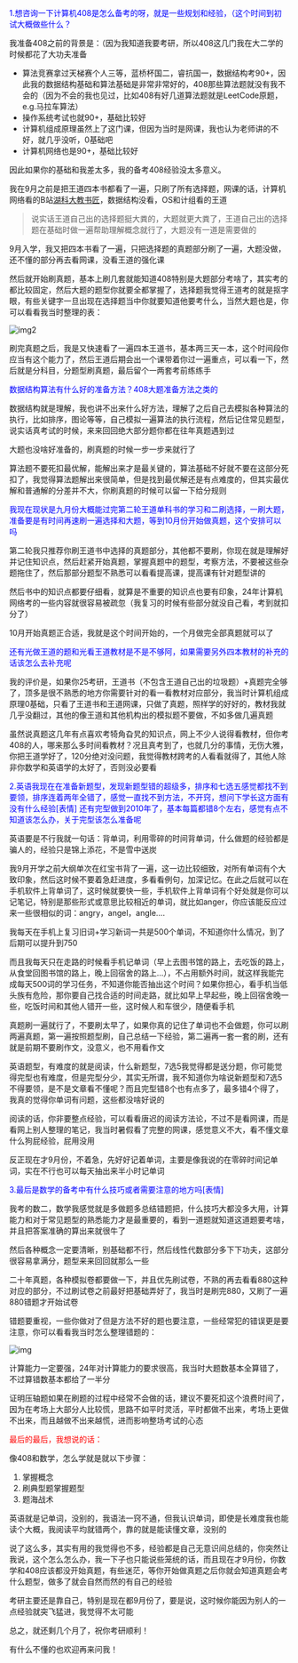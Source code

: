 <font color=blue>1.想咨询一下计算机408是怎么备考的呀，就是一些规划和经验，（这个时间到初试大概做些什么？</font>

我准备408之前的背景是：（因为我知道我要考研，所以408这几门我在大二学的时候都花了大功夫准备

* 算法竞赛拿过天梯赛个人三等，蓝桥杯国二，睿抗国一，数据结构考90+，因此我的数据结构基础和算法基础是非常非常好的，408那些算法题就没有我不会的（因为不会的我也见过，比如408有好几道算法题就是LeetCode原题，e.g.马拉车算法）
* 操作系统考试也就90+，基础比较好
* 计算机组成原理虽然上了这门课，但因为当时是网课，我也认为老师讲的不好，就几乎没听，0基础吧
* 计算机网络也是90+，基础比较好

因此如果你的基础和我差太多，我的备考408经验没太多意义。

我在9月之前是把王道四本书都看了一遍，只刷了所有选择题，网课的话，计算机网络看的B站[湖科大教书匠](https://space.bilibili.com/360996402/)，数据结构没看，OS和计组看的王道

> 说实话王道自己出的选择题挺大粪的，大题就更大粪了，王道自己出的选择题在基础时做一遍帮助理解概念就行了，大题没有一道是需要做的

9月入学，我又把四本书看了一遍，只把选择题的真题部分刷了一遍，大题没做，还不懂的部分再去看网课，没看王道的强化课

然后就开始刷真题，基本上刷几套就能知道408特别是大题部分考啥了，其实考的都比较固定，然后大题的题型你就要全都掌握了，选择题我觉得王道考的就是抠字眼，有些关键字一旦出现在选择题当中你就要知道他要考什么，当然大题也是，你可以看看我当时整理的表：

![img2](https://s3.bmp.ovh/imgs/2024/09/13/0711be715fdb2687.png)

刷完真题之后，我是又快速看了一遍四本王道书，基本两三天一本，这个时间段你应当有这个能力了，然后王道后期会出一个课带着你过一遍重点，可以看一下，然后就是分科目，分题型刷真题，最后留个一两套考前练练手



<font color=blue>数据结构算法有什么好的准备方法？408大题准备方法之类的</font>

数据结构就是理解，我也讲不出来什么好方法，理解了之后自己去模拟各种算法的执行，比如排序，图论等等，自己模拟一遍算法的执行流程，然后记住常见题型，说实话真考试的时候，来来回回绝大部分题你都在往年真题遇到过

大题也没啥好准备的，刷真题的时候一步一步来就行了

算法题不要死扣最优解，能解出来才是最关键的，算法基础不好就不要在这部分死扣了，我觉得算法题解出来很简单，但是找到最优解还是有点难度的，但其实最优解和普通解的分差并不大，你刷真题的时候可以留一下给分规则



<font color=blue>我现在现状是九月份大概能过完第二轮王道单科书的学习和二刷选择，一刷大题，准备要是有时间再速刷一遍选择和大题，等到10月份开始做真题，这个安排可以吗</font>

第二轮我只推荐你刷王道书中选择的真题部分，其他都不要刷，你现在就是理解好并记住知识点，然后赶紧开始真题，掌握真题中的题型，考察方法，不要被这些杂题拖住了，然后那部分题型不熟悉可以看看提高课，提高课有针对题型讲的

然后书中的知识点都要仔细看，就算是不重要的知识点也要有印象，24年计算机网络考的一些内容就很容易被疏忽（我复习的时候有些部分就没自己看，考到就扣分了）

10月开始真题正合适，我就是这个时间开始的，一个月做完全部真题就可以了

<font color=blue>还有光做王道的题和光看王道教材是不是不够阿，如果需要另外四本教材的补充的话该怎么去补充呢</font>

我的评价是，如果你25考研，王道书（不包含王道自己出的垃圾题）+真题完全够了，顶多是很不熟悉的地方你需要针对的看一看教材对应部分，我当时计算机组成原理0基础，只看了王道书和王道网课，只做了真题，照样学的好好的，教材我就几乎没翻过，其他的像王道和其他机构出的模拟题不要做，不如多做几遍真题

虽然说真题这几年有点喜欢考犄角旮旯的知识点，网上不少人说得看教材，但你考408的人，哪来那么多时间看教材？况且真考到了，也就几分的事情，无伤大雅，你把王道学好了，120分绝对没问题，我觉得教材跨考的人看看就得了，其他人除非你数学和英语学的太好了，否则没必要看

<font color=blue>2.英语我现在在准备新题型，发现新题型错的超级多，排序和七选五感觉都找不到要领，排序连着两年全错了，感觉一直找不到方法，不开窍，想问下学长这方面有没有什么经验[表情]
         还有完型做到2010年了，基本每篇都错8个左右，感觉有点不知道该怎么办，关于完型该怎么准备呢 </font>

英语要是不行我就一句话：背单词，利用零碎的时间背单词，什么做题的经验都是骗人的，经验只是锦上添花，不是雪中送炭

我9月开学之前大纲单次在红宝书背了一遍，这一边比较细致，对所有单词有个大致印象，然后这时候不要着急赶进度，多看看例句，加深记忆。在此之后就可以在手机软件上背单词了，这时候就要快一些，手机软件上背单词有个好处就是你可以记笔记，特别是那些形式或意思比较相近的单词，就比如anger，你应该能反应过来一些很相似的词：angry，angel，angle….

我每天在手机上复习旧词+学习新词一共是500个单词，不知道你什么情况，到了后期可以提升到750

而且我每天只在走路的时候看手机记单词（早上去图书馆的路上，去吃饭的路上，从食堂回图书馆的路上，晚上回宿舍的路上…），不占用额外时间，就这样我能完成每天500词的学习任务，不知道你能否抽出这个时间？如果你担心，看手机当低头族有危险，那你要自己找合适的时间走路，就比如早上早起些，晚上回宿舍晚一些，吃饭时间和其他人错开一些，这时候人和车很少，随便看手机

真题刷一遍就行了，不要刷太早了，如果你真的记住了单词也不会做题，你可以刷两遍真题，第一遍按照题型刷，自己总结一下经验，第二遍再一套一套的刷，还有就是前期不要刷作文，没意义，也不用看作文

英语题型，有难度的就是阅读，什么新题型，7选5我觉得都是送分题，你可能觉得完型也有难度，但是完型分少，其实无所谓，我不知道你为啥说新题型和7选5不得要领，是不是文章看不懂呢？而且完型错8个也有点多了，最多错4个得了，我真的觉得你单词有问题，这些都没啥好说的

阅读的话，你非要整点经验，可以看看唐迟的阅读方法论，不过不是看网课，而是看网上别人整理的笔记，我当时暑假看了完整的网课，感觉意义不大，看不懂文章什么狗屁经验，屁用没用

反正现在才9月份，不着急，先好好记着单词，主要是像我说的在零碎时间记单词，实在不行也可以每天抽出来半小时记单词



<font color=blue>3.最后是数学的备考中有什么技巧或者需要注意的地方吗[表情]</font>

我考的数二，数学我感觉就是多做题多总结错题把，什么技巧大都没多大用，计算能力和对于常见题型的熟悉能力才是最重要的，看到一道题就知道这道题要考啥，并且把答案准确的算出来就很牛了

然后各种概念一定要清晰，别基础都不行，然后线性代数部分多下下功夫，这部分很容易拿满分，题型来来回回就那么一些

二十年真题，各种模拟卷都要做一下，并且优先刷试卷，不熟的再去看看880这种对应的部分，不过刷试卷之前最好把基础弄好了，我当时是刷完880，又刷了一遍880错题才开始试卷

错题要重视，一些你做对了但是方法不好的题也要注意，一些经常犯的错误更是要注意，你可以看看我当时怎么整理错题的：

![img](https://s3.bmp.ovh/imgs/2024/09/13/f467f0b067e09d7f.png)

计算能力一定要强，24年对计算能力的要求很高，我当时大题数基本全算错了，不过算错数基本都给了一半分

证明压轴题如果在刷题的过程中经常不会做的话，建议不要死扣这个浪费时间了，因为在考场上大部分人比较慌，思路不如平时灵活，平时都做不出来，考场上更做不出来，而且越做不出来越慌，进而影响整场考试的心态



<font color=red>最后的最后，我想说的话：</font>

像408和数学，怎么学就是就以下步骤：

1. 掌握概念
2. 刷典型题掌握题型
3. 题海战术

英语就是记单词，没别的，我语法一窍不通，但我认识单词，即使是长难度我也能读个大概，我阅读平均就错两个，靠的就是能读懂文章，没别的

说了这么多，其实有用的我觉得也不多，经验都是自己无意识间总结的，你突然让我说，这个怎么怎么办，我一下子也只能说些笼统的话，而且现在才9月份，你数学和408应该都没开始真题，有些迷茫，等你开始做真题之后你就会知道真题会考什么题型，做多了就会自然而然的有自己的经验

考研主要还是靠自己，特别是现在都9月份了，要是说，这时候你能因为别人的一点经验就突飞猛进，我觉得不太可能

总之，就还剩几个月了，祝你考研顺利！

有什么不懂的也欢迎再来问我！